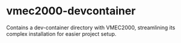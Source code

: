 # vmec2000-devcontainer
Contains a dev-container directory with VMEC2000, streamlining its complex installation for easier project setup.
